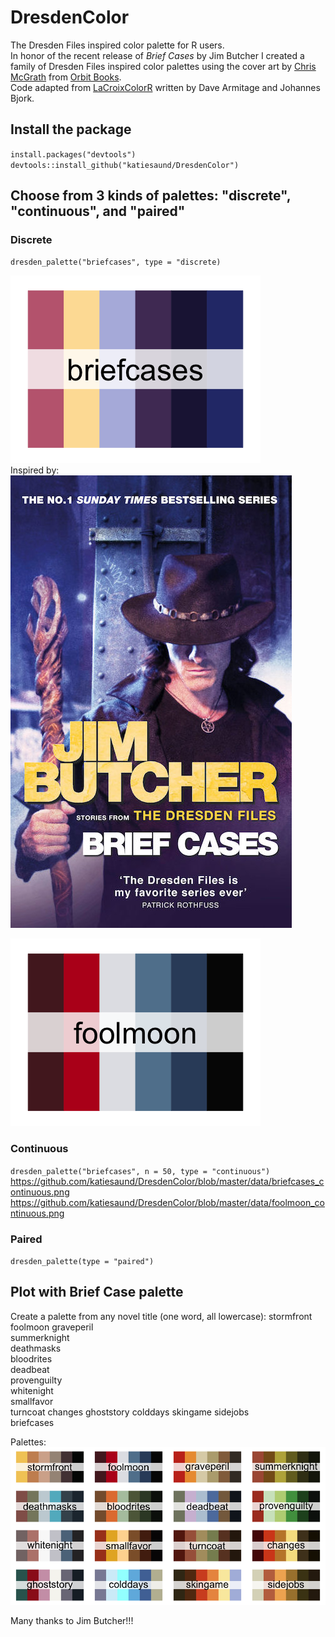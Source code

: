 # DresdenColor
The Dresden Files inspired color palette for R users.   
In honor of the recent release of *Brief Cases* by Jim Butcher I created a family of Dresden Files inspired color palettes using the cover art by [Chris McGrath](https://www.christianmcgrath.com/illustration/) from [Orbit Books](https://www.orbitbooks.net/tag/the-dresden-files/).  
Code adapted from [LaCroixColorR](https://github.com/johannesbjork/LaCroixColoR) written by Dave Armitage and Johannes Bjork.   
  
## Install the package
`install.packages("devtools")`  
`devtools::install_github("katiesaund/DresdenColor")`  
  
## Choose from 3 kinds of palettes: "discrete", "continuous", and "paired"  
### Discrete  
  
`dresden_palette("briefcases", type = "discrete)`  
  
![Brief Cases](https://github.com/katiesaund/DresdenColor/blob/master/data/briefcases_discrete.png)  
Inspired by: ![Brief Case cover art](https://github.com/katiesaund/DresdenColor/blob/master/data/Brief-Cases_smaller.jpg)  
  
![Fool Moon](https://github.com/katiesaund/DresdenColor/blob/master/data/foolmoon_discrete.png)  
  
### Continuous
`dresden_palette("briefcases", n = 50, type = "continuous")`  
https://github.com/katiesaund/DresdenColor/blob/master/data/briefcases_continuous.png
https://github.com/katiesaund/DresdenColor/blob/master/data/foolmoon_continuous.png

### Paired  
`dresden_palette(type = "paired")`  
  
## Plot with Brief Case palette  
  


Create a palette from any novel title (one word, all lowercase): 
stormfront  
foolmoon
graveperil    
summerknight  
deathmasks    
bloodrites    
deadbeat        
provenguilty  
whitenight    
smallfavor  
turncoat 
changes 
ghoststory 
colddays 
skingame 
sidejobs  
briefcases  

Palettes:   
![All palettes](https://github.com/katiesaund/DresdenColor/blob/master/data/all_dresden_pallets.png)

Many thanks to Jim Butcher!!! 
